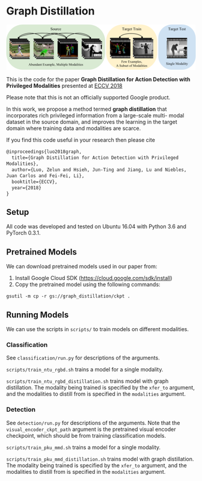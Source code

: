# Graph Distillation

<img src="images/pull.png" width="1000px"/>

This is the code for the paper
**Graph Distillation for Action Detection with Privileged Modalities**
presented at [ECCV 2018](https://eccv2018.org/)

Please note that this is not an officially supported Google product.

In this work, we propose a method termed **graph distillation** that incorporates rich privileged information from a large-scale multi- modal dataset in the source domain, and improves the learning in the target domain where training data and modalities are scarce.

If you find this code useful in your research then please cite

```
@inproceedings{luo2018graph,
  title={Graph Distillation for Action Detection with Privileged Modalities},
  author={Luo, Zelun and Hsieh, Jun-Ting and Jiang, Lu and Niebles, Juan Carlos and Fei-Fei, Li},
  booktitle={ECCV},
  year={2018}
}
```

## Setup
All code was developed and tested on Ubuntu 16.04 with Python 3.6 and PyTorch 0.3.1.




## Pretrained Models
We can download pretrained models used in our paper from:

1. Install Google Cloud SDK (https://cloud.google.com/sdk/install)
2. Copy the pretrained model using the following commands:

```
gsutil -m cp -r gs://graph_distillation/ckpt .
```


## Running Models
We can use the scripts in `scripts/` to train models on different modalities.



### Classification
See `classification/run.py` for descriptions of the arguments.

`scripts/train_ntu_rgbd.sh` trains a model for a single modality.

`scripts/train_ntu_rgbd_distillation.sh` trains model with graph distillation. The modality being trained is specified by the `xfer_to` argument, and the modalities to distill from is specified in the `modalities` argument.

### Detection
See `detection/run.py` for descriptions of the arguments. Note that the `visual_encoder_ckpt_path` argument is the pretrained visual encoder checkpoint, which should be from training classification models.

`scripts/train_pku_mmd.sh` trains a model for a single modality.

`scripts/train_pku_mmd_distillation.sh` trains model with graph distillation. The modality being trained is specified by the `xfer_to` argument, and the modalities to distill from is specified in the `modalities` argument.
